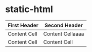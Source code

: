# static-html


| First Header  | Second Header |
| ------------- | ------------- |
| Content Cell  | Content Cellaaaa  |
| Content Cell  | Content Cell  |
